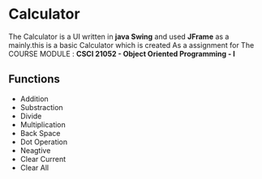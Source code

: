 # Calculator

The Calculator is a UI written in **java Swing** and used **JFrame** as a mainly.this is a basic Calculator which is created As a assignment for 
The COURSE MODULE : **CSCI 21052 - Object Oriented Programming - I** 

## Functions

* Addition
* Substraction
* Divide
* Multiplication
* Back Space
* Dot Operation
* Neagtive
* Clear Current
* Clear All
